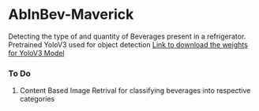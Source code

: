 # AbInBev-Maverick

Detecting the type of and quantity of Beverages present in a refrigerator. \
Pretrained YoloV3 used for object detection
[Link to download the weights for YoloV3 Model](https://pjreddie.com/media/files/yolov3.weights)
### To Do
1) Content Based Image Retrival for classifying beverages into respective categories
